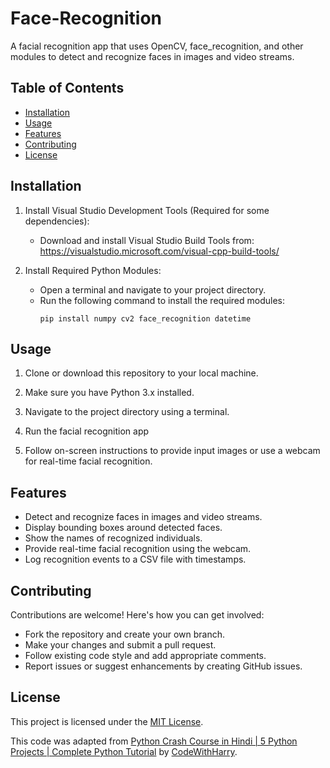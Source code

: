 # Face-Recognition

A facial recognition app that uses OpenCV, face_recognition, and other modules to detect and recognize faces in images and video streams.

## Table of Contents

- [Installation](#installation)
- [Usage](#usage)
- [Features](#features)
- [Contributing](#contributing)
- [License](#license)

## Installation

1. Install Visual Studio Development Tools (Required for some dependencies):
   - Download and install Visual Studio Build Tools from: https://visualstudio.microsoft.com/visual-cpp-build-tools/

2. Install Required Python Modules:
   - Open a terminal and navigate to your project directory.
   - Run the following command to install the required modules:
     ```
     pip install numpy cv2 face_recognition datetime
     ```

## Usage

1. Clone or download this repository to your local machine.

2. Make sure you have Python 3.x installed.

3. Navigate to the project directory using a terminal.

4. Run the facial recognition app

5. Follow on-screen instructions to provide input images or use a webcam for real-time facial recognition.

## Features

- Detect and recognize faces in images and video streams.
- Display bounding boxes around detected faces.
- Show the names of recognized individuals.
- Provide real-time facial recognition using the webcam.
- Log recognition events to a CSV file with timestamps.

## Contributing

Contributions are welcome! Here's how you can get involved:
- Fork the repository and create your own branch.
- Make your changes and submit a pull request.
- Follow existing code style and add appropriate comments.
- Report issues or suggest enhancements by creating GitHub issues.

## License

This project is licensed under the [MIT License](LICENSE).


This code was adapted from [Python Crash Course in Hindi | 5 Python Projects | Complete Python Tutorial](https://youtu.be/fqF9M92jzUo) by [CodeWithHarry](https://www.youtube.com/@CodeWithHarry).
